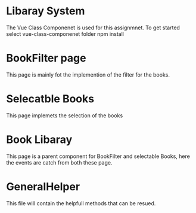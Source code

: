 # Libaray System
The Vue Class Componenet is used for this assignmnet.
To get started select vue-class-componenet folder
npm install
# BookFilter page
This page is mainly fot the implemention of the filter for the books.
# Selecatble Books
This page implemets the selection of the books 
# Book Libaray
This page is a parent component for BookFilter and selectable Books, here the events are catch from both these page.
# GeneralHelper
This file will contain the helpfull methods that can be resued. 